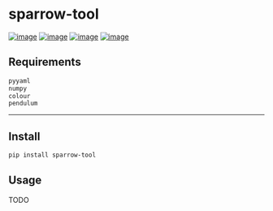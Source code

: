 # sparrow-tool
[![image](https://img.shields.io/badge/Pypi-0.1.0-green.svg)](https://pypi.org/project/sparrow-tool)
[![image](https://img.shields.io/badge/python-3.6+-blue.svg)](https://www.python.org/)
[![image](https://img.shields.io/badge/GNU_GPL--v3-blue.svg)](LICENSE)
[![image](https://img.shields.io/badge/author-kunyuan-orange.svg?style=flat-square&logo=appveyor)](https://github.com/beidongjiedeguang)

## Requirements
```python
pyyaml
numpy
colour
pendulum
```

-------------------------
## Install
```bash
pip install sparrow-tool
```

## Usage
TODO